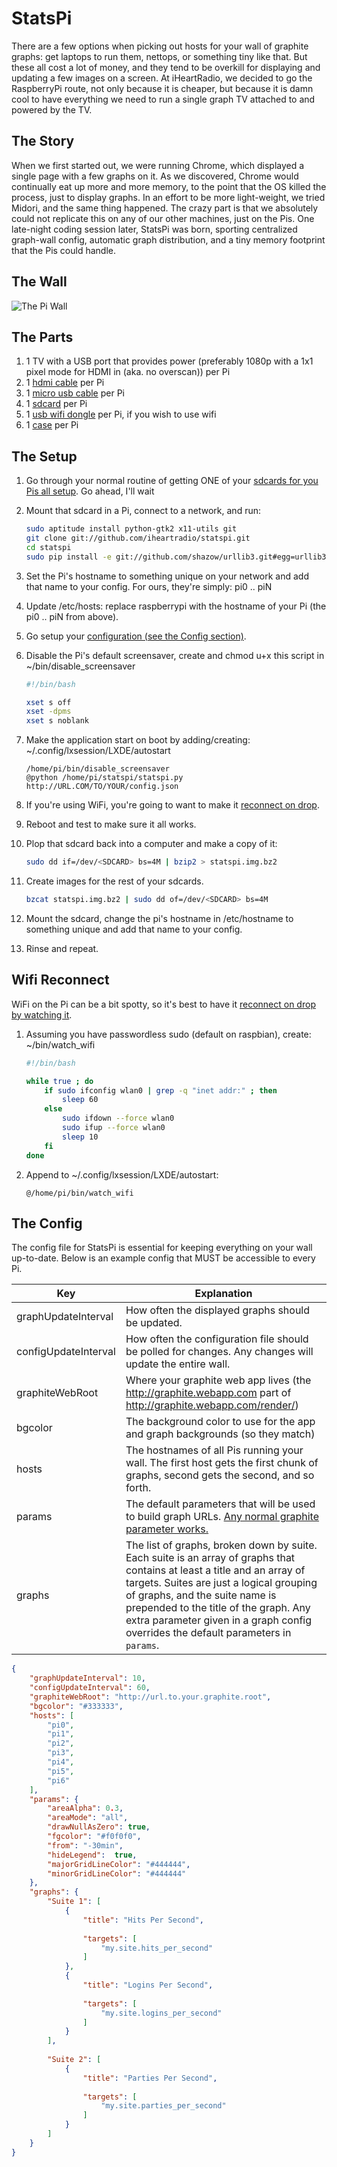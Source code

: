 # StatsPi

There are a few options when picking out hosts for your wall of graphite graphs: get laptops to run them, nettops, or something tiny like that. But these all cost a lot of money, and they tend to be overkill for displaying and updating a few images on a screen.  At iHeartRadio, we decided to go the RaspberryPi route, not only because it is cheaper, but because it is damn cool to have everything we need to run a single graph TV attached to and powered by the TV.

## The Story

When we first started out, we were running Chrome, which displayed a single page with a few graphs on it. As we discovered, Chrome would continually eat up more and more memory, to the point that the OS killed the process, just to display graphs. In an effort to be more light-weight, we tried Midori, and the same thing happened. The crazy part is that we absolutely could not replicate this on any of our other machines, just on the Pis. One late-night coding session later, StatsPi was born, sporting centralized graph-wall config, automatic graph distribution, and a tiny memory footprint that the Pis could handle.

## The Wall

![The Pi Wall](https://raw.github.com/iheartradio/statspi/master/wall.jpg)

## The Parts

1. 1 TV with a USB port that provides power (preferably 1080p with a 1x1 pixel mode for HDMI in (aka. no overscan)) per Pi
1. 1 [hdmi cable](http://www.amazon.com/dp/B00870ZHCQ) per Pi
1. 1 [micro usb cable](http://www.amazon.com/dp/B003ES5ZSW) per Pi
1. 1 [sdcard](http://www.amazon.com/dp/B003VNKNEG) per Pi
1. 1 [usb wifi dongle](http://www.amazon.com/dp/B005CLMJLU) per Pi, if you wish to use wifi
1. 1 [case](http://www.adafruit.com/products/1140) per Pi

## The Setup

1. Go through your normal routine of getting ONE of your [sdcards for you Pis all setup](http://elinux.org/RPi_Easy_SD_Card_Setup).  Go ahead, I'll wait
1. Mount that sdcard in a Pi, connect to a network, and run:

	```bash
	sudo aptitude install python-gtk2 x11-utils git
	git clone git://github.com/iheartradio/statspi.git
	cd statspi
	sudo pip install -e git://github.com/shazow/urllib3.git#egg=urllib3
	```

1. Set the Pi's hostname to something unique on your network and add that name to your config.  For ours, they're simply: pi0 .. piN
1. Update /etc/hosts: replace raspberrypi with the hostname of your Pi (the pi0 .. piN from above).
1. Go setup your [configuration (see the Config section)](#the-config).
1. Disable the Pi's default screensaver, create and chmod u+x this script in ~/bin/disable_screensaver

	```bash
	#!/bin/bash

	xset s off
	xset -dpms
	xset s noblank
	```

1. Make the application start on boot by adding/creating: ~/.config/lxsession/LXDE/autostart

	```
	/home/pi/bin/disable_screensaver
	@python /home/pi/statspi/statspi.py http://URL.COM/TO/YOUR/config.json
	```

1. If you're using WiFi, you're going to want to make it [reconnect on drop](#wifi-reconnect).
1. Reboot and test to make sure it all works.
1. Plop that sdcard back into a computer and make a copy of it:

	```bash
	sudo dd if=/dev/<SDCARD> bs=4M | bzip2 > statspi.img.bz2
	```

1. Create images for the rest of your sdcards.

	```bash
	bzcat statspi.img.bz2 | sudo dd of=/dev/<SDCARD> bs=4M
	```

1. Mount the sdcard, change the pi's hostname in /etc/hostname to something unique and add that name to your config.
1. Rinse and repeat.

## Wifi Reconnect

WiFi on the Pi can be a bit spotty, so it's best to have it [reconnect on drop by watching it](http://www.raspberrypi.org/phpBB3/viewtopic.php?f=26&t=16054).

1. Assuming you have passwordless sudo (default on raspbian), create: ~/bin/watch_wifi
	
	```bash
	#!/bin/bash
	
	while true ; do
		if sudo ifconfig wlan0 | grep -q "inet addr:" ; then
			sleep 60
		else
			sudo ifdown --force wlan0
			sudo ifup --force wlan0
			sleep 10
		fi
	done
	```
	
1. Append to ~/.config/lxsession/LXDE/autostart:
	
	```
	@/home/pi/bin/watch_wifi
	```

## The Config

The config file for StatsPi is essential for keeping everything on your wall up-to-date.  Below is an example config that MUST be accessible to every Pi.

| Key                  | Explanation
| -------------------- | -----------
| graphUpdateInterval  | How often the displayed graphs should be updated.
| configUpdateInterval | How often the configuration file should be polled for changes. Any changes will update the entire wall.
| graphiteWebRoot      | Where your graphite web app lives (the http://graphite.webapp.com part of http://graphite.webapp.com/render/)
| bgcolor              | The background color to use for the app and graph backgrounds (so they match)
| hosts                | The hostnames of all Pis running your wall. The first host gets the first chunk of graphs, second gets the second, and so forth.
| params               | The default parameters that will be used to build graph URLs. [Any normal graphite parameter works.](http://graphite.readthedocs.org/en/latest/render_api.html#graph-parameters)
| graphs               | The list of graphs, broken down by suite. Each suite is an array of graphs that contains at least a title and an array of targets. Suites are just a logical grouping of graphs, and the suite name is prepended to the title of the graph. Any extra parameter given in a graph config overrides the default parameters in `params`.

```json
{
	"graphUpdateInterval": 10,
	"configUpdateInterval": 60,
	"graphiteWebRoot": "http://url.to.your.graphite.root",
	"bgcolor": "#333333",
	"hosts": [
		"pi0",
		"pi1",
		"pi2",
		"pi3",
		"pi4",
		"pi5",
		"pi6"
	],
	"params": {
		"areaAlpha": 0.3,
		"areaMode": "all",
		"drawNullAsZero": true,
		"fgcolor": "#f0f0f0",
		"from": "-30min",
		"hideLegend":  true,
		"majorGridLineColor": "#444444",
		"minorGridLineColor": "#444444"
	},
	"graphs": {
		"Suite 1": [
			{
				"title": "Hits Per Second",
				
				"targets": [
					"my.site.hits_per_second"
				]
			},
			{
				"title": "Logins Per Second",
				
				"targets": [
					"my.site.logins_per_second"
				]
			}
		],
		
		"Suite 2": [
			{
				"title": "Parties Per Second",
				
				"targets": [
					"my.site.parties_per_second"
				]
			}
		]
	}
}
```